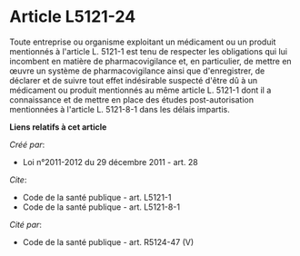 # Article L5121-24

Toute entreprise ou organisme exploitant un médicament ou un produit mentionnés à l'article L. 5121-1 est tenu de respecter
les obligations qui lui incombent en matière de pharmacovigilance et, en particulier, de mettre en œuvre un système de
pharmacovigilance ainsi que d'enregistrer, de déclarer et de suivre tout effet indésirable suspecté d'être dû à un médicament
ou produit mentionnés au même article L. 5121-1 dont il a connaissance et de mettre en place des études post-autorisation
mentionnées à l'article L. 5121-8-1 dans les délais impartis.

**Liens relatifs à cet article**

_Créé par_:

  - Loi n°2011-2012 du 29 décembre 2011 - art. 28

_Cite_:

  - Code de la santé publique - art. L5121-1
  - Code de la santé publique - art. L5121-8-1

_Cité par_:

  - Code de la santé publique - art. R5124-47 (V)
